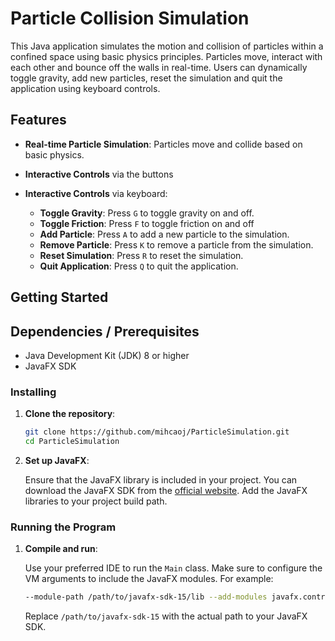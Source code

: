 # Particle Collision Simulation

This Java application simulates the motion and collision of particles within a confined space using basic physics principles. Particles move, interact with each other and bounce off the walls in real-time. Users can dynamically toggle gravity, add new particles, reset the simulation and quit the application using keyboard controls.

## Features

- **Real-time Particle Simulation**: Particles move and collide based on basic physics.
  
- **Interactive Controls** via the buttons
  
- **Interactive Controls** via keyboard:
  - **Toggle Gravity**: Press `G` to toggle gravity on and off.
  - **Toggle Friction**: Press `F` to toggle friction on and off
  - **Add Particle**: Press `A` to add a new particle to the simulation.
  - **Remove Particle**: Press `K` to remove a particle from the simulation.
  - **Reset Simulation**: Press `R` to reset the simulation.
  - **Quit Application**: Press `Q` to quit the application.

## Getting Started

## Dependencies / Prerequisites

- Java Development Kit (JDK) 8 or higher
- JavaFX SDK

### Installing

1. **Clone the repository**:

    ```sh
    git clone https://github.com/mihcaoj/ParticleSimulation.git
    cd ParticleSimulation
    ```

2. **Set up JavaFX**:

    Ensure that the JavaFX library is included in your project. You can download the JavaFX SDK from the [official website](https://openjfx.io/). Add the JavaFX libraries to your project build path.

### Running the Program

1. **Compile and run**:

    Use your preferred IDE to run the `Main` class. Make sure to configure the VM arguments to include the JavaFX modules. For example:

    ```sh
    --module-path /path/to/javafx-sdk-15/lib --add-modules javafx.controls,javafx.fxml
    ```

    Replace `/path/to/javafx-sdk-15` with the actual path to your JavaFX SDK.
